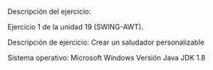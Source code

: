 

Descripción del ejercicio:

Ejercicio 1 de la unidad 19 (SWING-AWT).

Descripción de ejercicio: Crear un saludador personalizable

Sistema operativo: Microsoft Windows Versión Java JDK 1.8
